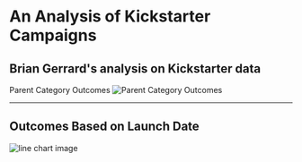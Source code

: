 # An Analysis of Kickstarter Campaigns
Brian Gerrard's analysis on Kickstarter data 
---
Parent Category Outcomes
![Parent Category Outcomes](https://user-images.githubusercontent.com/75700317/107303547-3c340400-6a4d-11eb-9e87-0ab1e3af179c.png)

---
## Outcomes Based on Launch Date
![line chart image](https://user-images.githubusercontent.com/75700317/107303238-b1eba000-6a4c-11eb-91c2-1a1ca111cde4.png)
